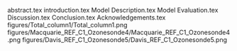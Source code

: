 abstract.tex
introduction.tex
Model Description.tex
Model Evaluation.tex
Discussion.tex
Conclusion.tex
Acknowledgements.tex
figures/Total_column1/Total_column1.png
figures/Macquarie_REF_C1_Ozonesonde4/Macquarie_REF_C1_Ozonesonde4.png
figures/Davis_REF_C1_Ozonesonde5/Davis_REF_C1_Ozonesonde5.png